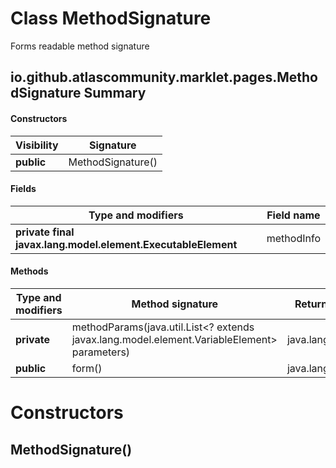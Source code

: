 Class MethodSignature
=====================
Forms readable method signature

io.github.atlascommunity.marklet.pages.MethodSignature Summary
-------
#### Constructors
| Visibility | Signature         |
| ---------- | ----------------- |
| **public** | MethodSignature() |
#### Fields
| Type and modifiers                                           | Field name |
| ------------------------------------------------------------ | ---------- |
| **private final javax.lang.model.element.ExecutableElement** | methodInfo |
#### Methods
| Type and modifiers | Method signature                                                                            | Return type      |
| ------------------ | ------------------------------------------------------------------------------------------- | ---------------- |
| **private**        | methodParams(java.util.List<? extends javax.lang.model.element.VariableElement> parameters) | java.lang.String |
| **public**         | form()                                                                                      | java.lang.String |

Constructors
============
MethodSignature()
-----------------


